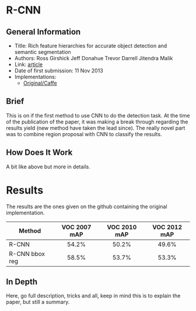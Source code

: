 # R-CNN

## General Information

- Title: Rich feature hierarchies for accurate object detection and semantic segmentation
- Authors: Ross Girshick Jeff Donahue Trevor Darrell Jitendra Malik
- Link: [article](https://arxiv.org/abs/1311.2524)
- Date of first submission: 11 Nov 2013
- Implementations:
    - [Original/Caffe](https://github.com/rbgirshick/rcnn)

## Brief

This is on if the first method to use CNN to do the detection task. At the time of the publication of the paper, it was making a break through regarding the results yield (new method have taken the lead since). The really novel part was to combine region proposal with CNN to classify the results.

## How Does It Work

A bit like above but more in details.

# Results

The results are the ones given on the github containing the original implementation.

Method         | VOC 2007 mAP | VOC 2010 mAP | VOC 2012 mAP
-------------- |:------------:|:------------:|:------------:
R-CNN          | 54.2%        | 50.2%        | 49.6%
R-CNN bbox reg | 58.5%        | 53.7%        | 53.3%

## In Depth

Here, go full description, tricks and all, keep in mind this is to explain the paper, but still a summary.